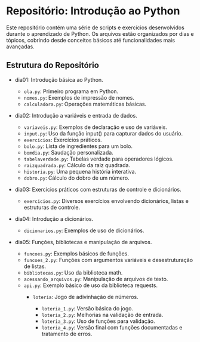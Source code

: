 
# Repositório: Introdução ao Python

Este repositório contém uma série de scripts e exercícios desenvolvidos durante o aprendizado de Python. Os arquivos estão organizados por dias e tópicos, cobrindo desde conceitos básicos até funcionalidades mais avançadas.

## Estrutura do Repositório
- dia01: Introdução básica ao Python.

    - `ola.py`: Primeiro programa em Python.
    - `nomes.py`: Exemplos de impressão de nomes.
    - `calculadora.py`: Operações matemáticas básicas.

- dia02: Introdução a variáveis e entrada de dados.

    - `variaveis.py`: Exemplos de declaração e uso de variáveis.
    - `input.py`: Uso da função input() para capturar dados do usuário.
    - `exercicios`: Exercícios práticos.
    - `bolo.py`: Lista de ingredientes para um bolo.
    - `bomdia.py`: Saudação personalizada.
    - `tabelaverdade.py`: Tabelas verdade para operadores lógicos.
    - `raizquadrada.py`: Cálculo da raiz quadrada.
    - `historia.py`: Uma pequena história interativa.
    - `dobro.py`: Cálculo do dobro de um número.

- dia03: Exercícios práticos com estruturas de controle e dicionários.

    - `exercicios.py`: Diversos exercícios envolvendo dicionários, listas e estruturas de controle.

- dia04: Introdução a dicionários.

    - `dicionarios.py`: Exemplos de uso de dicionários.

- dia05: Funções, bibliotecas e manipulação de arquivos.

    - `funcoes.py`: Exemplos básicos de funções.
    - `funcoes_2.py`: Funções com argumentos variáveis e desestruturação de listas.
    - `bibliotecas.py`: Uso da biblioteca math.
    - `acessando_arquivos.py`: Manipulação de arquivos de texto.
    - `api.py`: Exemplo básico de uso da biblioteca requests.
        - `loteria`: Jogo de adivinhação de números.

            - `loteria_1.py`: Versão básica do jogo.
            - `loteria_2.py`: Melhorias na validação de entrada.
            - `loteria_3.py`: Uso de funções para validação.
            - `loteria_4.py`: Versão final com funções documentadas e tratamento de erros.

